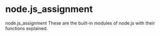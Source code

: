 # node.js_assignment
node.js_assignment
These are the built-in modules of node.js with their functions explained.
